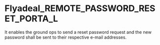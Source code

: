 # Flyadeal_REMOTE_PASSWORD_RESET_PORTA_L
It enables the ground ops to send a reset password request and the new password shall be sent to their respective e-mail addresses. 
